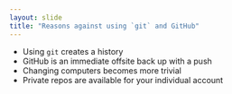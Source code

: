 ```yaml
---
layout: slide
title: "Reasons against using `git` and GitHub"
---
```

- Using `git` creates a history
- GitHub is an immediate offsite back up with a push
- Changing computers becomes more trivial
- Private repos are available for your individual account
